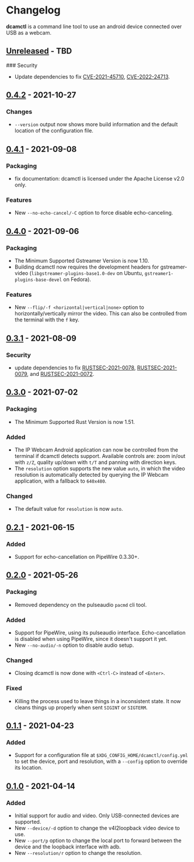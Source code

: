# Changelog

**dcamctl** is a command line tool to use an android device connected over USB as a webcam.

<!-- next-header -->
## [Unreleased] - TBD

### Security

* Update dependencies to fix [CVE-2021-45710], [CVE-2022-24713].

## [0.4.2] - 2021-10-27

### Changes

* `--version` output now shows more build information and the default location of the configuration file.

## [0.4.1] - 2021-09-08

### Packaging

* fix documentation: dcamctl is licensed under the Apache License v2.0 only.

### Features

* New `--no-echo-cancel/-C` option to force disable echo-canceling.

## [0.4.0] - 2021-09-06

### Packaging

* The Minimum Supported Gstreamer Version is now 1.10.
* Building dcamctl now requires the development headers for gstreamer-video (`libgstreamer-plugins-base1.0-dev` on Ubuntu, `gstreamer1-plugins-base-devel` on Fedora).

### Features

* New `--flip/-f <horizontal|vertical|none>` option to horizontally/vertically mirror the video. This can also be controlled from the terminal with the `f` key.

## [0.3.1] - 2021-08-09

### Security

* update dependencies to fix [RUSTSEC-2021-0078], [RUSTSEC-2021-0079], and [RUSTSEC-2021-0072].

## [0.3.0] - 2021-07-02

### Packaging

* The Minimum Supported Rust Version is now 1.51.

### Added

* The IP Webcam Android application can now be controlled from the terminal if dcamctl detects support. Available controls are:
  zoom in/out with `z/Z`, quality up/down with `t/T` and panning with direction keys.
* The `resolution` option supports the new value `auto`, in which the video resolution is automatically detected by querying the IP Webcam application, with a fallback to `640x480`.

### Changed

* The default value for `resolution` is now `auto`.

## [0.2.1] - 2021-06-15

### Added

* Support for echo-cancellation on PipeWire 0.3.30+.

## [0.2.0] - 2021-05-26

### Packaging

* Removed dependency on the pulseaudio `pacmd` cli tool.

### Added

* Support for PipeWire, using its pulseaudio interface. Echo-cancellation is disabled when using PipeWire, since it doesn't support it yet.
* New `--no-audio/-n` option to disable audio setup.

### Changed

* Closing dcamctl is now done with `<Ctrl-C>` instead of `<Enter>`.

### Fixed

* Killing the process used to leave things in a inconsistent state. It now cleans things up properly when sent `SIGINT` or `SIGTERM`.

## [0.1.1] - 2021-04-23

### Added

* Support for a configuration file at `$XDG_CONFIG_HOME/dcamctl/config.yml` to set the device, port and resolution, with a `--config` option to override its location.

## [0.1.0] - 2021-04-14

### Added

* Initial support for audio and video. Only USB-connected devices are supported.
* New `--device/-d` option to change the v4l2loopback video device to use.
* New `--port/p` option to change the local port to forward between the device and the loopback interface with adb.
* New `--resolution/r` option to change the resolution.


<!-- next-url -->
[Unreleased]: https://github.com/gourlaysama/dcamctl/compare/v0.4.2...HEAD
[0.4.2]: https://github.com/gourlaysama/dcamctl/compare/v0.4.1...v0.4.2
[0.4.1]: https://github.com/gourlaysama/dcamctl/compare/v0.4.0...v0.4.1
[0.4.0]: https://github.com/gourlaysama/dcamctl/compare/v0.3.1...v0.4.0
[0.3.1]: https://github.com/gourlaysama/dcamctl/compare/v0.3.0...v0.3.1
[0.3.0]: https://github.com/gourlaysama/dcamctl/compare/v0.2.1...v0.3.0
[0.2.1]: https://github.com/gourlaysama/dcamctl/compare/v0.2.0...v0.2.1
[0.2.0]: https://github.com/gourlaysama/dcamctl/compare/v0.1.1...v0.2.0
[0.1.1]: https://github.com/gourlaysama/dcamctl/compare/v0.1.0...v0.1.1
[0.1.0]: https://github.com/gourlaysama/dcamctl/compare/a6e91ef...v0.1.0
[RUSTSEC-2021-0078]: https://rustsec.org/advisories/RUSTSEC-2021-0078
[RUSTSEC-2021-0079]: https://rustsec.org/advisories/RUSTSEC-2021-0079
[RUSTSEC-2021-0072]: https://rustsec.org/advisories/RUSTSEC-2021-0072
[CVE-2021-45710]: https://github.com/advisories/GHSA-fg7r-2g4j-5cgr
[CVE-2022-24713]: https://github.com/advisories/GHSA-m5pq-gvj9-9vr8
